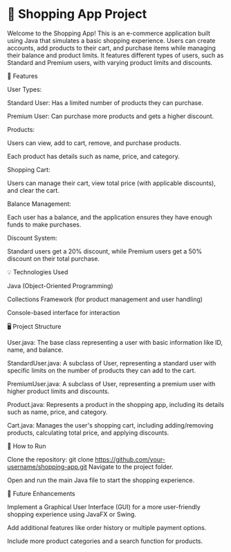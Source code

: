 
# 🛒 Shopping App Project
Welcome to the Shopping App! This is an e-commerce application built using Java that simulates a basic shopping experience. Users can create accounts, add products to their cart, and purchase items while managing their balance and product limits. It features different types of users, such as Standard and Premium users, with varying product limits and discounts.

🎯 Features

User Types:

Standard User: Has a limited number of products they can purchase.

Premium User: Can purchase more products and gets a higher discount.

Products:

Users can view, add to cart, remove, and purchase products.

Each product has details such as name, price, and category.

Shopping Cart:

Users can manage their cart, view total price (with applicable discounts), and clear the cart.

Balance Management:

Each user has a balance, and the application ensures they have enough funds to make purchases.

Discount System:

Standard users get a 20% discount, while Premium users get a 50% discount on their total purchase.

💡 Technologies Used

Java (Object-Oriented Programming)

Collections Framework (for product management and user handling)

Console-based interface for interaction

🖥 Project Structure

User.java: The base class representing a user with basic information like ID, name, and balance.

StandardUser.java: A subclass of User, representing a standard user with specific limits on the number of products they can add to the cart.

PremiumUser.java: A subclass of User, representing a premium user with higher product limits and discounts.

Product.java: Represents a product in the shopping app, including its details such as name, price, and category.

Cart.java: Manages the user's shopping cart, including adding/removing products, calculating total price, and applying discounts.

🚀 How to Run

Clone the repository:
git clone https://github.com/your-username/shopping-app.git
Navigate to the project folder.

Open and run the main Java file to start the shopping experience.

📌 Future Enhancements

Implement a Graphical User Interface (GUI) for a more user-friendly shopping experience using JavaFX or Swing.

Add additional features like order history or multiple payment options.

Include more product categories and a search function for products.
